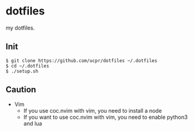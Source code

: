 # dotfiles
my dotfiles.

## Init
```
$ git clone https://github.com/ucpr/dotfiles ~/.dotfiles
$ cd ~/.dotfiles
$ ./setup.sh
```

## Caution
- Vim
  - If you use coc.nvim with vim, you need to install a node
  - If you want to use coc.nvim with vim, you need to enable python3 and lua